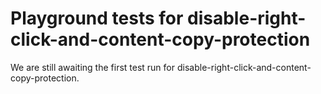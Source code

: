 # Playground tests for disable-right-click-and-content-copy-protection
We are still awaiting the first test run for disable-right-click-and-content-copy-protection.
